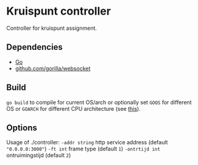 # Kruispunt controller
Controller for kruispunt assignment.

## Dependencies
- [Go](https://golang.org)
- [github.com/gorilla/websocket](https://github.com/gorilla/websocket)

## Build
`go build` to compile for current OS/arch or optionally set `GOOS` for different OS or `GOARCH` for different CPU architecture (see [this](http://dave.cheney.net/2015/08/22/cross-compilation-with-go-1-5)).

## Options
Usage of ./controller:
  `-addr string`
    	http service address (default `"0.0.0.0:3000"`)
  `-ft int`
    	frame type (default `1`)
  `-ontrtijd int`
    	ontruimingstijd (default `2`)
